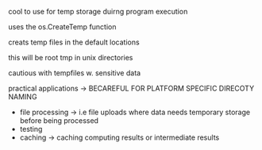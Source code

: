
cool to use for temp storage duirng program execution

uses the os.CreateTemp function

creats temp files in the default locations

this will be root tmp in unix directories

cautious with tempfiles w. sensitive data


practical applications -> BECAREFUL FOR PLATFORM SPECIFIC DIRECOTY NAMING
- file processing -> i.e file uploads where data needs temporary storage before being processed
- testing 
- caching -> caching computing results or intermediate results